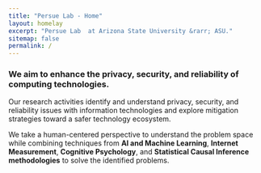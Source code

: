 ```yaml
---
title: "Persue Lab - Home"
layout: homelay
excerpt: "Persue Lab  at Arizona State University &rarr; ASU."
sitemap: false
permalink: /
---
```


### We aim to enhance the privacy, security, and reliability of computing technologies.

Our research activities identify and understand privacy, security, and reliability issues with information technologies and explore mitigation strategies toward a safer technology ecosystem. 

We take a human-centered perspective to understand the problem space while combining techniques from **AI and Machine Learning**, **Internet Measurement**, **Cognitive Psychology**, and **Statistical Causal Inference methodologies** to solve the identified problems.

